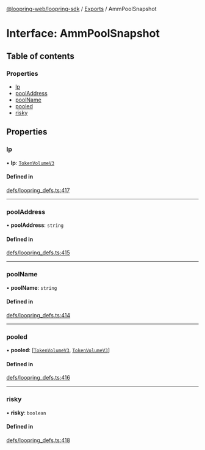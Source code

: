 [@loopring-web/loopring-sdk](../README.md) / [Exports](../modules.md) / AmmPoolSnapshot

# Interface: AmmPoolSnapshot

## Table of contents

### Properties

- [lp](AmmPoolSnapshot.md#lp)
- [poolAddress](AmmPoolSnapshot.md#pooladdress)
- [poolName](AmmPoolSnapshot.md#poolname)
- [pooled](AmmPoolSnapshot.md#pooled)
- [risky](AmmPoolSnapshot.md#risky)

## Properties

### lp

• **lp**: [`TokenVolumeV3`](TokenVolumeV3.md)

#### Defined in

[defs/loopring_defs.ts:417](https://github.com/Loopring/loopring_sdk/blob/904c903/src/defs/loopring_defs.ts#L417)

___

### poolAddress

• **poolAddress**: `string`

#### Defined in

[defs/loopring_defs.ts:415](https://github.com/Loopring/loopring_sdk/blob/904c903/src/defs/loopring_defs.ts#L415)

___

### poolName

• **poolName**: `string`

#### Defined in

[defs/loopring_defs.ts:414](https://github.com/Loopring/loopring_sdk/blob/904c903/src/defs/loopring_defs.ts#L414)

___

### pooled

• **pooled**: [[`TokenVolumeV3`](TokenVolumeV3.md), [`TokenVolumeV3`](TokenVolumeV3.md)]

#### Defined in

[defs/loopring_defs.ts:416](https://github.com/Loopring/loopring_sdk/blob/904c903/src/defs/loopring_defs.ts#L416)

___

### risky

• **risky**: `boolean`

#### Defined in

[defs/loopring_defs.ts:418](https://github.com/Loopring/loopring_sdk/blob/904c903/src/defs/loopring_defs.ts#L418)
